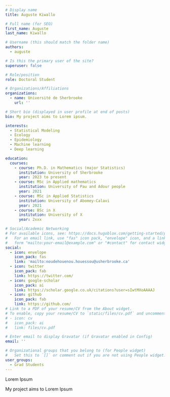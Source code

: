 ```yaml
---
# Display name
title: Auguste Kiwallo

# Full name (for SEO)
first_name: Auguste
last_name: Kiwallo

# Username (this should match the folder name)
authors:
  - auguste

# Is this the primary user of the site?
superuser: false

# Role/position
role: Doctoral Student

# Organizations/Affiliations
organizations:
  - name: Université de Sherbrooke
    url: ''

# Short bio (displayed in user profile at end of posts)
bio: My project aims to Lorem ipsum.

interests:
  - Statistical Modeling 
  - Ecology
  - Epidemiology 
  - Machine learning
  - Deep learning

education:
  courses:
    - course: Ph.D. in Mathematics (major Statistics)
      institution: University of Sherbrooke
      year: 2023 to present
    - course: MSc in Applied mathematics 
      institution: University of Pau and Adour people
      year: 2021
    - course: MSc in Applied Statistics
      institution: University of Abomey-Calavi
      year: 2021
    - course: BSc in X
      institution: University of X
      year: 2xxx

# Social/Academic Networking
# For available icons, see: https://docs.hugoblox.com/getting-started/page-builder/#icons
#   For an email link, use "fas" icon pack, "envelope" icon, and a link in the
#   form "mailto:your-email@example.com" or "#contact" for contact widget.
social:
  - icon: envelope
    icon_pack: fas
    link: 'mailto:noudehouenou.houessou@usherbrooke.ca'
  - icon: twitter
    icon_pack: fab
    link: https://twitter.com/
  - icon: google-scholar
    icon_pack: ai
    link: https://scholar.google.co.uk/citations?user=sIwtMXoAAAAJ
  - icon: github
    icon_pack: fab
    link: https://github.com/
# Link to a PDF of your resume/CV from the About widget.
# To enable, copy your resume/CV to `static/files/cv.pdf` and uncomment the lines below.
# - icon: cv
#   icon_pack: ai
#   link: files/cv.pdf

# Enter email to display Gravatar (if Gravatar enabled in Config)
email: ''

# Organizational groups that you belong to (for People widget)
#   Set this to `[]` or comment out if you are not using People widget.
user_groups:
  - Grad Students
---
```


Lorem Ipsum

My project aims to Lorem Ipsum
